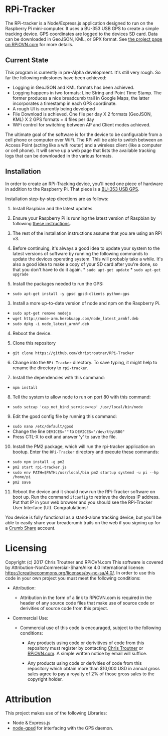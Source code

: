 # RPi-Tracker

The RPi-tracker is a Node/Express.js application designed to run on the Raspberry Pi mini-computer. It uses a BU-353 USB GPS to create a simple tracking device. GPS coordinates are logged to the devices SD card. Data can be downloaded in GeoJSON, KML, or GPX format. See [the project page on RPiOVN.com](http://rpiovn.com/page/simple-tracking-device) for more details.

## Current State
This program is currently in pre-Alpha development. It's still very rough. So far the following milestones have been achieved:
* Logging in GeoJSON and KML formats has been achieved. 
* Logging happens in two formats: Line String and Point Time Stamp. The former produces a nice breadcumb trail in Google Maps, the latter incorporates a timestamp in each GPS coordinate.
* A rough UI is currently being developed
 * File Download is achieved. One file per day X 2 formats (GeoJSON, KML) X 2 GPS formats = 4 files per day
 * WiFi control for switching between AP and Client modes achieved.

The ultimate goal of the software is for the device to be configurable from a cell phone or computer over WiFi. The RPi will be able to switch between an Access Point (acting like a wifi router) and a wireless client (like a computer or cell phone). It will serve up a web page that lists the available tracking logs that can be downloaded in the various formats.

## Installation
In order to create an RPi-Tracking device, you'll need one piece of hardware in addition to the Raspberry Pi. That
piece is a [BU-353 USB GPS](http://rpiovn.com/page/rpi-tracking-device).

Installation step-by-step directions are as follows:

1. Install Raspbian and the latest updates
  1. Ensure your Raspberry Pi is running the latest version of Raspbian by following [these instructions](https://www.raspberrypi.org/learning/noobs-install/).
  2. The rest of the installation instructions assume that you are using an RPi v3.
  3. Before continuing, it's always a good idea to update your system to the latest versions of software by running the following commands to update the devices operating system. This will probably take a while. It's also a good idea to make a copy of your SD card after you're done, so that you don't have to do it again.
    * `sudo apt-get update`
    * `sudo apt-get upgrade`
    
2. Install the packages needed to run the GPS:
  * `sudo apt-get install -y gpsd gpsd-clients python-gps`
  
3. Install a more up-to-date version of node and npm on the Raspberry Pi.
  * `sudo apt-get remove nodejs`
  * `wget http://node-arm.herokuapp.com/node_latest_armhf.deb `
  * `sudo dpkg -i node_latest_armhf.deb`
  
4. Reboot the device.

5. Clone this repository
  * `git clone https://github.com/christroutner/RPi-Tracker`
  
6. Change into the `RPi-Tracker` directory. To save typing, it might help to rename the directory to `rpi-tracker`.

7. Install the dependencies with this command:
  * `npm install`
  
8. Tell the system to allow node to run on port 80 with this command:
  * `sudo setcap 'cap_net_bind_service=+ep' /usr/local/bin/node`
  
9. Edit the gpsd config file by running this command:
  * `sudo nano /etc/default/gpsd`
  * Change the line `DEVICES=""` to `DEVICES="/dev/ttyUSB0"`
  * Press CTL-X to exit and answer 'y' to save the file.

10. Install the PM2 package, which will run the rpi-tracker application on bootup. Enter the `RPi-Tracker` directory and execute these commands:
  * `sudo npm install -g pm2`
  * `pm2 start rpi-tracker.js`
  * `sudo env PATH=$PATH:/usr/local/bin pm2 startup systemd -u pi --hp /home/pi`
  * `pm2 save`

11. Reboot the device and it should now run the RPi-Tracker software on boot up. Run the 
command `ifconfig` to retrieve the devices IP address. Put that IP in your web browser 
and you should see the RPi-Tracker User Interface (UI). Congratulations! 

You device is fully functional as a stand-alone tracking device, but you'll be able to easily
share your breadcrumb trails on the web if you signing up for
a [Crumb Share](http://crumbshare.com) account.


# Licensing

Copyright (c) 2017 Chris Troutner and RPiOVN.com This software is covered by Attribution-NonCommercial-ShareAlike 4.0 International license: https://creativecommons.org/licenses/by-nc-sa/4.0/. In order to use this code in your own project you must meet the following conditions:

* Attribution:
  * Attribution in the form of a link to RPiOVN.com is required in the header of any source code files that make use of source code or derivities of source code from this project.

* Commercial Use:
  * Commercial use of this code is encouraged, subject to the following conditions:
  
    * Any products using code or derivitives of code from this repository must register by contacting [Chris Troutner](mailto:chris.troutner@gmail.com) or [RPiOVN.com](http://rpiovn.com). A simple written notice by email will suffice.
    
    * Any products using code or derivities of code from this repository which obtain more than $10,000 USD in annual gross sales agree to pay a royalty of 2% of those gross sales to the copyright holder. 


# Attribution
This project makes use of the following Libraries:
* Node & Express.js
* [node-gpsd](https://github.com/eelcocramer/node-gpsd) for interfacing with the GPS daemon.
